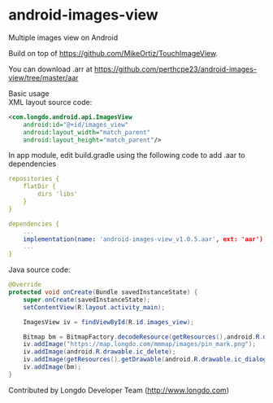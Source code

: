 # android-images-view
Multiple images view on Android

Build on top of https://github.com/MikeOrtiz/TouchImageView.

You can download .arr at https://github.com/perthcpe23/android-images-view/tree/master/aar

Basic usage<br/>
XML layout source code:
````xml
<com.longdo.android.api.ImagesView
    android:id="@+id/images_view"
    android:layout_width="match_parent"
    android:layout_height="match_parent"/>
````

In app module, edit build.gradle using the following code to add .aar to dependencies
````yaml
repositories {
    flatDir {
        dirs 'libs'
    }
}

dependencies {
    ...
    implementation(name: 'android-images-view_v1.0.5.aar', ext: 'aar')
    ...
}
````

Java source code:
````java
@Override
protected void onCreate(Bundle savedInstanceState) {
    super.onCreate(savedInstanceState);
    setContentView(R.layout.activity_main);

    ImagesView iv = findViewById(R.id.images_view);

    Bitmap bm = BitmapFactory.decodeResource(getResources(),android.R.drawable.ic_lock_silent_mode);
    iv.addImage("https://map.longdo.com/mmmap/images/pin_mark.png");
    iv.addImage(android.R.drawable.ic_delete);
    iv.addImage(getResources().getDrawable(android.R.drawable.ic_dialog_alert));
    iv.addImage(bm);
}
````

Contributed by Longdo Developer Team (http://www.longdo.com)
